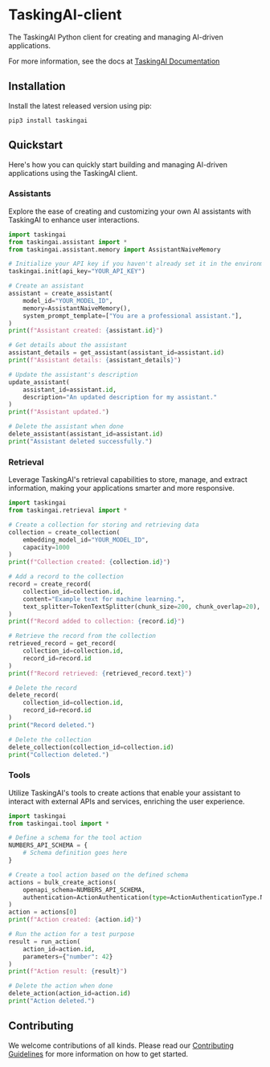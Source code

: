 # TaskingAI-client

The TaskingAI Python client for creating and managing AI-driven applications.

For more information, see the docs at [TaskingAI Documentation](https://docs.tasking.ai/)

## Installation

Install the latest released version using pip:

```shell
pip3 install taskingai
```

## Quickstart

Here's how you can quickly start building and managing AI-driven applications using the TaskingAI client.

### Assistants

Explore the ease of creating and customizing your own AI assistants with TaskingAI to enhance user interactions.

```python
import taskingai
from taskingai.assistant import *
from taskingai.assistant.memory import AssistantNaiveMemory

# Initialize your API key if you haven't already set it in the environment
taskingai.init(api_key="YOUR_API_KEY")

# Create an assistant
assistant = create_assistant(
    model_id="YOUR_MODEL_ID",
    memory=AssistantNaiveMemory(),
    system_prompt_template=["You are a professional assistant."],
)
print(f"Assistant created: {assistant.id}")

# Get details about the assistant
assistant_details = get_assistant(assistant_id=assistant.id)
print(f"Assistant details: {assistant_details}")

# Update the assistant's description
update_assistant(
    assistant_id=assistant.id,
    description="An updated description for my assistant."
)
print(f"Assistant updated.")

# Delete the assistant when done
delete_assistant(assistant_id=assistant.id)
print("Assistant deleted successfully.")
```

### Retrieval

Leverage TaskingAI's retrieval capabilities to store, manage, and extract information, making your applications smarter and more responsive.

```python
import taskingai
from taskingai.retrieval import *

# Create a collection for storing and retrieving data
collection = create_collection(
    embedding_model_id="YOUR_MODEL_ID",
    capacity=1000
)
print(f"Collection created: {collection.id}")

# Add a record to the collection
record = create_record(
    collection_id=collection.id,
    content="Example text for machine learning.",
    text_splitter=TokenTextSplitter(chunk_size=200, chunk_overlap=20),
)
print(f"Record added to collection: {record.id}")

# Retrieve the record from the collection
retrieved_record = get_record(
    collection_id=collection.id,
    record_id=record.id
)
print(f"Record retrieved: {retrieved_record.text}")

# Delete the record
delete_record(
    collection_id=collection.id,
    record_id=record.id
)
print("Record deleted.")

# Delete the collection
delete_collection(collection_id=collection.id)
print("Collection deleted.")
```

### Tools

Utilize TaskingAI's tools to create actions that enable your assistant to interact with external APIs and services, enriching the user experience.

```python
import taskingai
from taskingai.tool import *

# Define a schema for the tool action
NUMBERS_API_SCHEMA = {
    # Schema definition goes here
}

# Create a tool action based on the defined schema
actions = bulk_create_actions(
    openapi_schema=NUMBERS_API_SCHEMA,
    authentication=ActionAuthentication(type=ActionAuthenticationType.NONE)
)
action = actions[0]
print(f"Action created: {action.id}")

# Run the action for a test purpose
result = run_action(
    action_id=action.id,
    parameters={"number": 42}
)
print(f"Action result: {result}")

# Delete the action when done
delete_action(action_id=action.id)
print("Action deleted.")
```

## Contributing

We welcome contributions of all kinds. Please read our [Contributing Guidelines](./CONTRIBUTING.md) for more information on how to get started.
